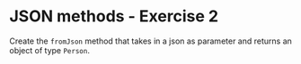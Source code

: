  # JSON methods - Exercise 2

Create the `fromJson` method that takes in a json as parameter and returns an object of type `Person`.
